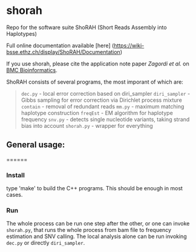 shorah
======

Repo for the software suite ShoRAH (Short Reads Assembly into Haplotypes)

Full online documentation available [here]
(https://wiki-bsse.ethz.ch/display/ShoRAH/Documentation)

If you use shorah, please cite the application note paper _Zagordi et al._ on
[BMC Bioinformatics](http://www.biomedcentral.com/1471-2105/12/119).

ShoRAH consists of several programs, the most imporant of which are:
> `dec.py`       - local error correction based on diri_sampler
> `diri_sampler` - Gibbs sampling for error correction via Dirichlet
>process mixture
> `contain`      - removal of redundant reads
> `mm.py`        - maximum matching haplotype construction
> `freqEst`      - EM algorithm for haplotype frequency
> `snv.py`       - detects single nucleotide variants, taking strand bias into
>account
> `shorah.py`    - wrapper for everything

## General usage:
======

### Install

type 'make' to build the C++ programs. This should be enough in most cases.

### Run

The whole process can be run one step after the other, or one can
invoke `shorah.py`, that runs the whole process from bam file to
frequency estimation and SNV calling. The local analysis alone
can be run invoking	`dec.py` or directly `diri_sampler`.
